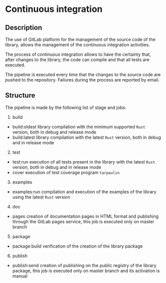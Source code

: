 # Continuous integration

## Description

The use of GitLab platform for the management of the source code of the library, allows the management of the continuous integration activities.

The process of continuous integration allows to have the certainty that, after changes to the library, the code can compile and that all tests are executed.

The pipeline is executed every time that the changes to the source code are pushed to the repository. Failures during the process are reported by email.

## Structure

The pipeline is made by the following list of stage and jobs:

1. build
  - build:oldest library compilation with the minimum supported `Rust` version, both in debug and release mode
  - build:latest library compilation with the latest `Rust` version, both in debug and in release mode

2. test
  - test:run execution of all tests present in the library with the latest `Rust` version, both in debug and in release mode
  - cover execution of test coverage program `tarpaulin`

3. examples
  - examples:run compilation and execution of the examples of the library using the latest `Rust` version

4. doc
  - pages creation of documentation pages in HTML format and publishing through the GitLab pages service, this job is executed only on master branch

5. package
  - package:build verification of the creation of the library package

6. publish
  - publish:send creation of publishing on the public registry of the library package, this job is executed only on master branch and its activation is manual
